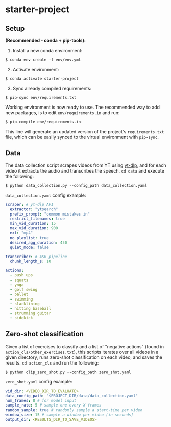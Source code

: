 # starter-project

## Setup
**(Recommended - conda + pip-tools):**
1. Install a new conda environment:
```commandline
$ conda env create -f env/env.yml
```
2. Activate environment:
```commandline
$ conda activate starter-project
```
3. Sync already compiled requirements:
```commandline
$ pip-sync env/requirements.txt
```
Working environment is now ready to use. The recommended way to add new packages, is to edit `env/requirements.in` and run:
```commandline
$ pip-compile env/requirements.in
```
This line will generate an updated version of the project's `requirements.txt` file, which can be easily synced to the virtual environment with `pip-sync`.

## Data
The data collection script scrapes videos from YT using [yt-dlp](https://github.com/yt-dlp/yt-dlp), and for each video it extracts the audio and transcribes the speech.
`cd data` and execute the following:
```commandline
$ python data_collection.py --config_path data_collection.yaml
```

`data_collection.yaml` config example:
```yaml
scraper: # yt-dlp API
  extractor: "ytsearch"
  prefix_prompt: "common mistakes in"
  restrict_filenames: true
  min_vid_duration: 15
  max_vid_duration: 900
  ext: "mp4"
  no_playlist: true
  desired_agg_duration: 450
  quiet_mode: false

transcriber: # ASR pipeline 
  chunk_length_s: 10

actions:
  - push ups
  - squats
  - yoga
  - golf swing
  - ballet
  - swimming
  - slacklining
  - hitting baseball
  - strumming guitar
  - sidekick
```

## Zero-shot classification
Given a list of exercises to classify and a list of "negative actions" (found in `action_cls/other_exercises.txt`),
this scripts iterates over all videos in a given directory, runs zero-shot classification on each video, and saves the results.
`cd action_cls` and run the following:
```commandline
$ python clip_zero_shot.py --config_path zero_shot.yaml
```

`zero_shot.yaml` config example:
```yaml
vid_dir: <VIDEO_DIR_TO_EVALUATE>
data_config_path: "$PROJECT_DIR/data/data_collection.yaml"
num_frames: 8 # for model input
sample_rate: 5 # sample one every X frames
random_sample: true # randomly sample a start-time per video
window_size: 15 # sample a window per video [in seconds]
output_dir: <RESULTS_DIR_TO_SAVE_VIDEOS>
```
